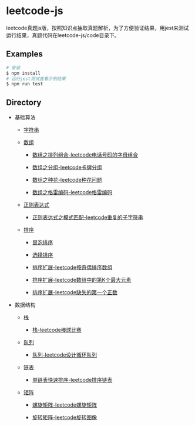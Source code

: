 # leetcode-js

leetcode真题js版，按照知识点抽取真题解析，为了方便验证结果，用jest来测试运行结果，真题代码在leetcode-js/code目录下。

## Examples

```bash
# 安装
$ npm install
# 运行jest测试查看示例结果
$ npm run test
```

## Directory

* 基础算法

    * [字符串](./code/string)

    * [数组](./code/array)

        * [数组之排列组合-leetcode电话号码的字母组合](./code/array/letterCombinations.js)

        * [数组之分组-leetcode卡牌分组](./code/array/cardGroup.js)

        * [数组之种花-leetcode种花问题](./code/array/canPlaceFlowers.js)

        * [数组之格雷编码-leetcode格雷编码](./code/array/grayCode.js)

    * [正则表达式](https://developer.mozilla.org/zh-CN/docs/Web/JavaScript/Guide/Regular_Expressions)

        * [正则表达式之模式匹配-leetcode重复的子字符串](./code/regexp/repeatedSubstring.js)

    * [排序](./code/sort)

        * [冒泡排序](./code/sort/bubbleSort.js)

        * [选择排序](./code/sort/selectSort.js)

        * [排序扩展-leetcode按奇偶排序数组](./code/sort/sortArrayByParity.js)

        * [排序扩展-leetcode数组中的第K个最大元素](./code/sort/findKthLargest.js)

        * [排序扩展-leetcode缺失的第一个正数](./code/sort/firstMissingPositive.js)

* 数据结构

    * [栈](./code/stack)

        * [栈-leetcode棒球比赛](./code/stack/calPoints.js)
    
    * [队列](./code/queue)

        * [队列-leetcode设计循环队列](./code/queue/myCircularQueue.js)

    * [链表](./code/chain)

        * [单链表快速排序-leetcode排序链表](./code/chain/sortList.js)

    * [矩阵](./code/matrix)

        * [螺旋矩阵-leetcode螺旋矩阵](./code/matrix/spiralMatrix.js)

        * [旋转矩阵-leetcode旋转图像](./code/matrix/rotateMatrix.js)